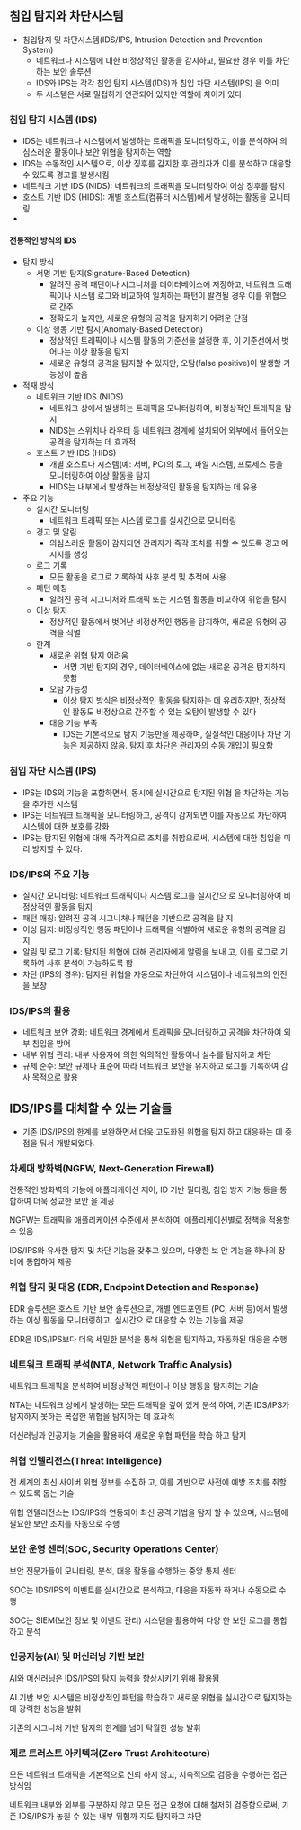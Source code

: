 ## 침입 탐지와 차단시스템

* 침입탐지 및 차단시스템(IDS/IPS, Intrusion Detection and Prevention System)
	* 네트워크나 시스템에 대한 비정상적인 활동을 감지하고, 필요한 경우 이를 차단하는 보안 솔루션
	* IDS와 IPS는 각각 침입 탐지 시스템(IDS)과 침입 차단 시스템(IPS) 을 의미
	* 두 시스템은 서로 밀접하게 연관되어 있지만 역할에 차이가 있다.

### 침입 탐지 시스템 (IDS)
* IDS는 네트워크나 시스템에서 발생하는 트래픽을 모니터링하고, 이를 분석하여 의심스러운 활동이나 보안 위협을 탐지하는 역할
* IDS는 수동적인 시스템으로, 이상 징후를 감지한 후 관리자가 이를 분석하고 대응할 수 있도록 경고를 발생시킴
* 네트워크 기반 IDS (NIDS): 네트워크의 트래픽을 모니터링하여 이상 징후를 탐지
* 호스트 기반 IDS (HIDS): 개별 호스트(컴퓨터 시스템)에서 발생하는 활동을 모니터링
* 
#### 전통적인 방식의 IDS
* 탐지 방식
	* 서명 기반 탐지(Signature-Based Detection)
		* 알려진 공격 패턴이나 시그니처를 데이터베이스에 저장하고, 네트워크 트래픽이나 시스템 로그와 비교하여 일치하는 패턴이 발견될 경우 이를 위협으로 간주
		* 정확도가 높지만, 새로운 유형의 공격을 탐지하기 어려운 단점 
	* 이상 행동 기반 탐지(Anomaly-Based Detection)
		* 정상적인 트래픽이나 시스템 활동의 기준선을 설정한 후, 이 기준선에서 벗어나는 이상 활동을 탐지
		* 새로운 유형의 공격을 탐지할 수 있지만, 오탐(false positive)이 발생할 가능성이 높음
* 적재 방식
	* 네트워크 기반 IDS (NIDS) 
		* 네트워크 상에서 발생하는 트래픽을 모니터링하여, 비정상적인 트래픽을 탐지			
		* NIDS는 스위치나 라우터 등 네트워크 경계에 설치되어 외부에서 들어오는 공격을 탐지하는 데 효과적
	* 호스트 기반 IDS (HIDS)
		* 개별 호스트나 시스템(예: 서버, PC)의 로그, 파일 시스템, 프로세스 등을 모니터링하여 이상 활동을 탐지
		* HIDS는 내부에서 발생하는 비정상적인 활동을 탐지하는 데 유용
* 주요 기능
	* 실시간 모니터링 
		* 네트워크 트래픽 또는 시스템 로그를 실시간으로 모니터링
	* 경고 및 알림  
		* 의심스러운 활동이 감지되면 관리자가 즉각 조치를 취할 수 있도록 경고 메시지를 생성
	* 로그 기록
		* 모든 활동을 로그로 기록하여 사후 분석 및 추적에 사용 
	* 패턴 매칭
		* 알려진 공격 시그니처와 트래픽 또는 시스템 활동을 비교하여 위협을 탐지 
	* 이상 탐지
		* 정상적인 활동에서 벗어난 비정상적인 행동을 탐지하여, 새로운 유형의 공격을 식별
	* 한계
		* 새로운 위협 탐지 어려움  
			* 서명 기반 탐지의 경우, 데이터베이스에 없는 새로운 공격은 탐지하지 못함  
		* 오탐 가능성
			* 이상 탐지 방식은 비정상적인 활동을 탐지하는 데 유리하지만, 정상적인 활동도 비정상으로 간주할 수 있는 오탐이 발생할 수 있다
		* 대응 기능 부족
			* IDS는 기본적으로 탐지 기능만을 제공하며, 실질적인 대응이나 차단 기 능은 제공하지 않음. 탐지 후 차단은 관리자의 수동 개입이 필요함


### 침입 차단 시스템 (IPS)
* IPS는 IDS의 기능을 포함하면서, 동시에 실시간으로 탐지된 위협 을 차단하는 기능을 추가한 시스템
* IPS는 네트워크 트래픽을 모니터링하고, 공격이 감지되면 이를 자동으로 차단하여 시스템에 대한 보호를 강화
* IPS는 탐지된 위협에 대해 즉각적으로 조치를 취함으로써, 시스템에 대한 침입을 미리 방지할 수 있다.

###  IDS/IPS의 주요 기능

* 실시간 모니터링: 네트워크 트래픽이나 시스템 로그를 실시간으 로 모니터링하여 비정상적인 활동을 탐지
* 패턴 매칭: 알려진 공격 시그니처나 패턴을 기반으로 공격을 탐 지
* 이상 탐지: 비정상적인 행동 패턴이나 트래픽을 식별하여 새로운 유형의 공격을 감지
* 알림 및 로그 기록: 탐지된 위협에 대해 관리자에게 알림을 보내 고, 이를 로그로 기록하여 사후 분석이 가능하도록 함
* 차단 (IPS의 경우): 탐지된 위협을 자동으로 차단하여 시스템이나 네트워크의 안전을 보장

### IDS/IPS의 활용
* 네트워크 보안 강화: 네트워크 경계에서 트래픽을 모니터링하고 공격을 차단하여 외부 침입을 방어
* 내부 위협 관리: 내부 사용자에 의한 악의적인 활동이나 실수를 탐지하고 차단
* 규제 준수: 보안 규제나 표준에 따라 네트워크 보안을 유지하고 로그를 기록하여 감사 목적으로 활용



## IDS/IPS를 대체할 수 있는 기술들
* 기존 IDS/IPS의 한계를 보완하면서 더욱 고도화된 위협을 탐지 하고 대응하는 데 중점을 둬서 개발되었다.

### 차세대 방화벽(NGFW, Next-Generation Firewall) 

전통적인 방화벽의 기능에 애플리케이션 제어, ID 기반 필터링, 침입 방지 기능 등을 통합하여 더욱 정교한 보안 을 제공

NGFW는 트래픽을 애플리케이션 수준에서 분석하여, 애플리케이션별로 정책을 적용할 수 있음

IDS/IPS와 유사한 탐지 및 차단 기능을 갖추고 있으며, 다양한 보 안 기능을 하나의 장비에 통합하여 제공

### 위협 탐지 및 대응 (EDR, Endpoint Detection and Response) 

EDR 솔루션은 호스트 기반 보안 솔루션으로, 개별 엔드포인트 (PC, 서버 등)에서 발생하는 이상 활동을 모니터링하고, 실시간으 로 대응할 수 있는 기능을 제공

EDR은 IDS/IPS보다 더욱 세밀한 분석을 통해 위협을 탐지하고, 자동화된 대응을 수행


### 네트워크 트래픽 분석(NTA, Network Traffic Analysis)  
네트워크 트래픽을 분석하여 비정상적인 패턴이나 이상 행동을 탐지하는 기술

NTA는 네트워크 상에서 발생하는 모든 트래픽을 깊이 있게 분석 하여, 기존 IDS/IPS가 탐지하지 못하는 복잡한 위협을 탐지하는 데 효과적

머신러닝과 인공지능 기술을 활용하여 새로운 위협 패턴을 학습 하고 탐지


### 위협 인텔리전스(Threat Intelligence)  

전 세계의 최신 사이버 위협 정보를 수집하 고, 이를 기반으로 사전에 예방 조치를 취할 수 있도록 돕는 기술

위협 인텔리전스는 IDS/IPS와 연동되어 최신 공격 기법을 탐지 할 수 있으며, 시스템에 필요한 보안 조치를 자동으로 수행


### 보안 운영 센터(SOC, Security Operations Center)  

보안 전문가들이 모니터링, 분석, 대응 활동을 수행하는 중앙 통제 센터

 SOC는 IDS/IPS의 이벤트를 실시간으로 분석하고, 대응을 자동화 하거나 수동으로 수행

SOC는 SIEM(보안 정보 및 이벤트 관리) 시스템을 활용하여 다양 한 보안 로그를 통합하고 분석

### 인공지능(AI) 및 머신러닝 기반 보안  

AI와 머신러닝은 IDS/IPS의 탐지 능력을 향상시키기 위해 활용됨 

AI 기반 보안 시스템은 비정상적인 패턴을 학습하고 새로운 위협을 실시간으로 탐지하는 데 강력한 성능을 발휘  

기존의 시그니처 기반 탐지의 한계를 넘어 탁월한 성능 발휘


### 제로 트러스트 아키텍처(Zero Trust Architecture)
모든 네트워크 트래픽을 기본적으로 신뢰 하지 않고, 지속적으로 검증을 수행하는 접근 방식임

네트워크 내부와 외부를 구분하지 않고 모든 접근 요청에 대해 철저히 검증함으로써, 기존 IDS/IPS가 놓칠 수 있는 내부 위협까 지도 탐지하고 차단